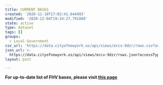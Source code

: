 ```yaml
---
title: CURRENT BASES
created: '2020-11-10T17:02:41.644493'
modified: '2020-12-04T19:24:27.791860'
state: active
type: dataset
tags: []
groups:
  - Local Government
csv_url: 'https://data.cityofnewyork.us/api/views/eccv-9dzr/rows.csv?accessType=DOWNLOAD'
json_url: >-
  https://data.cityofnewyork.us/api/views/eccv-9dzr/rows.json?accessType=DOWNLOAD
layout: post

---
```

<b>For up-to-date list of FHV bases, please visit <a href="https://www1.nyc.gov/site/tlc/businesses/for-hire-vehicle-bases.page">this page</a><b>

